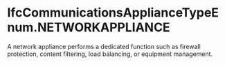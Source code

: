 IfcCommunicationsApplianceTypeEnum.NETWORKAPPLIANCE
===================================================
A network appliance performs a dedicated function such as firewall protection,
content filtering, load balancing, or equipment management.


